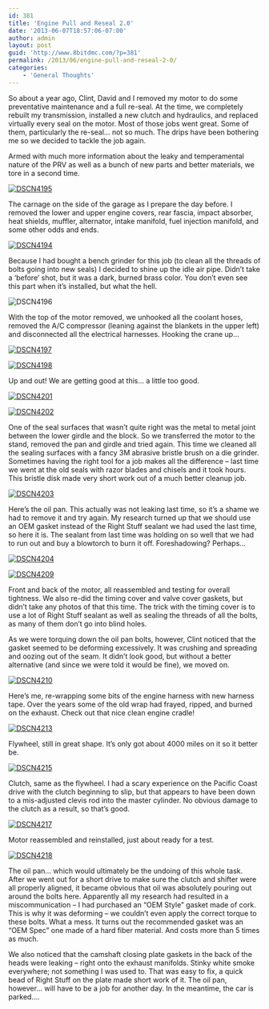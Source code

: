 ```yaml
---
id: 381
title: 'Engine Pull and Reseal 2.0'
date: '2013-06-07T18:57:06-07:00'
author: admin
layout: post
guid: 'http://www.8bitdmc.com/?p=381'
permalink: /2013/06/engine-pull-and-reseal-2-0/
categories:
    - 'General Thoughts'
---
```


So about a year ago, Clint, David and I removed my motor to do some preventative maintenance and a full re-seal. At the time, we completely rebuilt my transmission, installed a new clutch and hydraulics, and replaced virtually every seal on the motor. Most of those jobs went great. Some of them, particularly the re-seal… not so much. The drips have been bothering me so we decided to tackle the job again.

Armed with much more information about the leaky and temperamental nature of the PRV as well as a bunch of new parts and better materials, we tore in a second time.

[![DSCN4195](../../assets/images/2013/06/DSCN4195-300x224.jpg)](../../assets/images/2013/06/DSCN4195.jpg)

The carnage on the side of the garage as I prepare the day before. I removed the lower and upper engine covers, rear fascia, impact absorber, heat shields, muffler, alternator, intake manifold, fuel injection manifold, and some other odds and ends.

[![DSCN4194](../../assets/images/2013/06/DSCN4194-300x224.jpg)](../../assets/images/2013/06/DSCN4194.jpg)

Because I had bought a bench grinder for this job (to clean all the threads of bolts going into new seals) I decided to shine up the idle air pipe. Didn’t take a ‘before’ shot, but it was a dark, burned brass color. You don’t even see this part when it’s installed, but what the hell.

![DSCN4196](../../assets/images/2013/06/DSCN4196-300x224.jpg)

With the top of the motor removed, we unhooked all the coolant hoses, removed the A/C compressor (leaning against the blankets in the upper left) and disconnected all the electrical harnesses. Hooking the crane up…

[![DSCN4197](../../assets/images/2013/06/DSCN4197-300x224.jpg)](../../assets/images/2013/06/DSCN4197.jpg)

[![DSCN4198](../../assets/images/2013/06/DSCN4198-300x224.jpg)](../../assets/images/2013/06/DSCN4198.jpg)

Up and out! We are getting good at this… a little too good.

[![DSCN4201](../../assets/images/2013/06/DSCN4201-300x224.jpg)](../../assets/images/2013/06/DSCN4201.jpg)

[![DSCN4202](../../assets/images/2013/06/DSCN4202-300x224.jpg)](../../assets/images/2013/06/DSCN4202.jpg)

One of the seal surfaces that wasn’t quite right was the metal to metal joint between the lower girdle and the block. So we transferred the motor to the stand, removed the pan and girdle and tried again. This time we cleaned all the sealing surfaces with a fancy 3M abrasive bristle brush on a die grinder. Sometimes having the right tool for a job makes all the difference – last time we went at the old seals with razor blades and chisels and it took hours. This bristle disk made very short work out of a much better cleanup job.

[![DSCN4203](../../assets/images/2013/06/DSCN4203-300x224.jpg)](../../assets/images/2013/06/DSCN4203.jpg)

Here’s the oil pan. This actually was not leaking last time, so it’s a shame we had to remove it and try again. My research turned up that we should use an OEM gasket instead of the Right Stuff sealant we had used the last time, so here it is. The sealant from last time was holding on so well that we had to run out and buy a blowtorch to burn it off. Foreshadowing? Perhaps…

[![DSCN4204](../../assets/images/2013/06/DSCN4204-300x224.jpg)](../../assets/images/2013/06/DSCN4204.jpg)

[![DSCN4209](../../assets/images/2013/06/DSCN4209-300x224.jpg)](../../assets/images/2013/06/DSCN4209.jpg)

Front and back of the motor, all reassembled and testing for overall tightness. We also re-did the timing cover and valve cover gaskets, but didn’t take any photos of that this time. The trick with the timing cover is to use a lot of Right Stuff sealant as well as sealing the threads of all the bolts, as many of them don’t go into blind holes.

As we were torquing down the oil pan bolts, however, Clint noticed that the gasket seemed to be deforming excessively. It was crushing and spreading and oozing out of the seam. It didn’t look good, but without a better alternative (and since we were told it would be fine), we moved on.

[![DSCN4210](../../assets/images/2013/06/DSCN4210-300x224.jpg)](../../assets/images/2013/06/DSCN4210.jpg)

Here’s me, re-wrapping some bits of the engine harness with new harness tape. Over the years some of the old wrap had frayed, ripped, and burned on the exhaust. Check out that nice clean engine cradle!

[![DSCN4213](../../assets/images/2013/06/DSCN4213-300x224.jpg)](../../assets/images/2013/06/DSCN4213.jpg)

Flywheel, still in great shape. It’s only got about 4000 miles on it so it better be.

[![DSCN4215](../../assets/images/2013/06/DSCN4215-300x224.jpg)](../../assets/images/2013/06/DSCN4215.jpg)

Clutch, same as the flywheel. I had a scary experience on the Pacific Coast drive with the clutch beginning to slip, but that appears to have been down to a mis-adjusted clevis rod into the master cylinder. No obvious damage to the clutch as a result, so that’s good.

[![DSCN4217](../../assets/images/2013/06/DSCN4217-300x224.jpg)](../../assets/images/2013/06/DSCN4217.jpg)

Motor reassembled and reinstalled, just about ready for a test.

[![DSCN4218](../../assets/images/2013/06/DSCN4218-300x224.jpg)](../../assets/images/2013/06/DSCN4218.jpg)

The oil pan… which would ultimately be the undoing of this whole task. After we went out for a short drive to make sure the clutch and shifter were all properly aligned, it became obvious that oil was absolutely pouring out around the bolts here. Apparently all my research had resulted in a miscommunication – I had purchased an “OEM Style” gasket made of cork. This is why it was deforming – we couldn’t even apply the correct torque to these bolts. What a mess. It turns out the recommended gasket was an “OEM Spec” one made of a hard fiber material. And costs more than 5 times as much.

We also noticed that the camshaft closing plate gaskets in the back of the heads were leaking – right onto the exhaust manifolds. Stinky white smoke everywhere; not something I was used to. That was easy to fix, a quick bead of Right Stuff on the plate made short work of it. The oil pan, however… will have to be a job for another day. In the meantime, the car is parked….